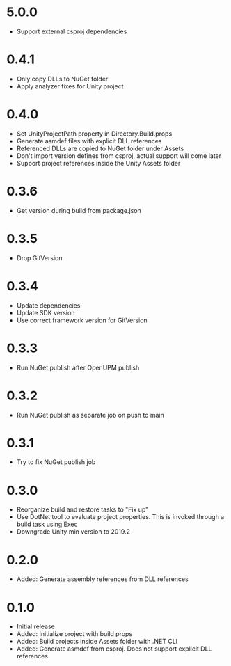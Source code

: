 # 5.0.0
- Support external csproj dependencies

# 0.4.1
- Only copy DLLs to NuGet folder
- Apply analyzer fixes for Unity project

# 0.4.0
- Set UnityProjectPath property in Directory.Build.props
- Generate asmdef files with explicit DLL references
- Referenced DLLs are copied to NuGet folder under Assets
- Don't import version defines from csproj, actual support will come later
- Support project references inside the Unity Assets folder

# 0.3.6
- Get version during build from package.json

# 0.3.5
- Drop GitVersion

# 0.3.4
- Update dependencies
- Update SDK version
- Use correct framework version for GitVersion

# 0.3.3
- Run NuGet publish after OpenUPM publish

# 0.3.2
- Run NuGet publish as separate job on push to main

# 0.3.1
- Try to fix NuGet publish job

# 0.3.0
- Reorganize build and restore tasks to "Fix up"
- Use DotNet tool to evaluate project properties. This is invoked through a build task using Exec
- Downgrade Unity min version to 2019.2

# 0.2.0
- Added: Generate assembly references from DLL references

# 0.1.0
- Initial release
- Added: Initialize project with build props
- Added: Build projects inside Assets folder with .NET CLI
- Added: Generate asmdef from csproj. Does not support explicit DLL references
